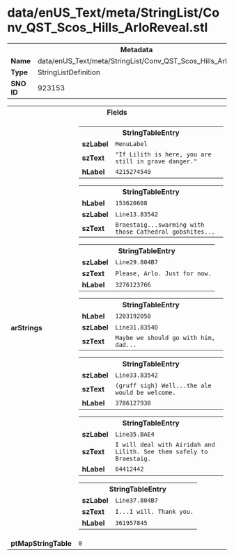 <h1>data/enUS_Text/meta/StringList/Conv_QST_Scos_Hills_ArloReveal.stl</h1><table><tr><th colspan="100%">Metadata</th></tr><tr><td><b>Name</b></td><td>data/enUS_Text/meta/StringList/Conv_QST_Scos_Hills_ArloReveal.stl</td></tr><tr><td><b>Type</b></td><td>StringListDefinition</td></tr><tr><td><b>SNO ID</b></td><td>923153</td></tr></table>

<table><tr><th colspan="100%">Fields</th></tr><tr><td><b>arStrings</b></td><td><table><tr><th colspan="100%">StringTableEntry</th></tr><tr><td><b>szLabel</b></td><td><code>MenuLabel</code></td></tr><tr><td><b>szText</b></td><td><code>"If Lilith is here, you are still in grave danger."</code></td></tr><tr><td><b>hLabel</b></td><td><code>4215274549</code></td></tr></table>


<table><tr><th colspan="100%">StringTableEntry</th></tr><tr><td><b>hLabel</b></td><td><code>153620608</code></td></tr><tr><td><b>szLabel</b></td><td><code>Line13.83542</code></td></tr><tr><td><b>szText</b></td><td><code>Braestaig...swarming with those Cathedral gobshites...</code></td></tr></table>


<table><tr><th colspan="100%">StringTableEntry</th></tr><tr><td><b>szLabel</b></td><td><code>Line29.804B7</code></td></tr><tr><td><b>szText</b></td><td><code>Please, Arlo. Just for now.</code></td></tr><tr><td><b>hLabel</b></td><td><code>3276123766</code></td></tr></table>


<table><tr><th colspan="100%">StringTableEntry</th></tr><tr><td><b>hLabel</b></td><td><code>1203192050</code></td></tr><tr><td><b>szLabel</b></td><td><code>Line31.8354D</code></td></tr><tr><td><b>szText</b></td><td><code>Maybe we should go with him, dad...</code></td></tr></table>


<table><tr><th colspan="100%">StringTableEntry</th></tr><tr><td><b>szLabel</b></td><td><code>Line33.83542</code></td></tr><tr><td><b>szText</b></td><td><code>(gruff sigh) Well...the ale would be welcome.</code></td></tr><tr><td><b>hLabel</b></td><td><code>3786127938</code></td></tr></table>


<table><tr><th colspan="100%">StringTableEntry</th></tr><tr><td><b>szLabel</b></td><td><code>Line35.BAE4</code></td></tr><tr><td><b>szText</b></td><td><code>I will deal with Airidah and Lilith. See them safely to Braestaig.</code></td></tr><tr><td><b>hLabel</b></td><td><code>64412442</code></td></tr></table>


<table><tr><th colspan="100%">StringTableEntry</th></tr><tr><td><b>szLabel</b></td><td><code>Line37.804B7</code></td></tr><tr><td><b>szText</b></td><td><code>I...I will. Thank you.</code></td></tr><tr><td><b>hLabel</b></td><td><code>361957845</code></td></tr></table>


</td></tr><tr><td><b>ptMapStringTable</b></td><td><code>0</code></td></tr></table>


